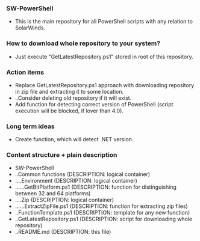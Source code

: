 ### SW-PowerShell
* This is the main repository for all PowerShell scripts with any relation to SolarWinds.

### How to download whole repository to your system?
* Just execute "GetLatestRepository.ps1" stored in root of this repository.

### Action items
* Replace GetLatestRepository.ps1 approach with downloading repository in zip file and extracting it to some location.
* ..Consider deleting old repository if it will exist.
* Add function for detecting correct version of PowerShell (script execution will be blocked, if lover than 4.0).

### Long term ideas
* Create function, which will detect .NET version.

### Content structure + plain description
* SW-PowerShell  
* ..Common functions (DESCRIPTION: logical container)
* ....Environment (DESCRIPTION: logical container)
* ......GetBitPlatform.ps1 (DESCRIPTION: function for distinguishing between 32 and 64 platforms)
* ....Zip (DESCRIPTION: logical container)
* ......ExtractZipFile.ps1 (DESCRIPTION: function for extracting zip files)
* ..FunctionTemplate.ps1 (DESCRIPTION: template for any new function)
* ..GetLatestRepository.ps1 (DESCRIPTION: script for downloading whole repository)  
* ..README.md (DESCRIPTION: this file)